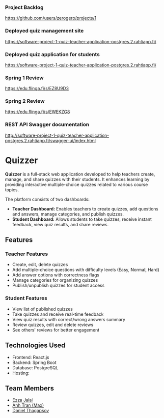 ### Project Backlog
https://github.com/users/zerogero/projects/1

### Deployed quiz management site
https://software-project-1-quiz-teacher-application-postgres.2.rahtiapp.fi/

### Deployed quiz application for students
https://software-project-1-quiz-teacher-application-postgres.2.rahtiapp.fi/

### Spring 1 Review
https://edu.flinga.fi/s/EZ8U9D3

### Spring 2 Review
https://edu.flinga.fi/s/EWEKZG8

### REST API Swagger documentation
http://software-project-1-quiz-teacher-application-postgres.2.rahtiapp.fi/swagger-ui/index.html

# Quizzer

**Quizzer** is a full-stack web application developed to help teachers create, manage, and share quizzes with their students. It enhances learning by providing interactive multiple-choice quizzes related to various course topics.

The platform consists of two dashboards:
- **Teacher Dashboard:** Enables teachers to create quizzes, add questions and answers, manage categories, and publish quizzes.
- **Student Dashboard:** Allows students to take quizzes, receive instant feedback, view quiz results, and share reviews.

## Features

### Teacher Features
- Create, edit, delete quizzes
- Add multiple-choice questions with difficulty levels (Easy, Normal, Hard)
- Add answer options with correctness flags
- Manage categories for organizing quizzes
- Publish/unpublish quizzes for student access

### Student Features
- View list of published quizzes
- Take quizzes and receive real-time feedback
- View quiz results with correct/wrong answers summary
- Review quizzes, edit and delete reviews
- See others' reviews for better engagement

## Technologies Used
- Frontend: React.js
- Backend: Spring Boot
- Database: PostgreSQL
- Hosting: 

## Team Members
- [Ezza Jalal](https://github.com/EzzaJalal)
- [Anh Tran (Max)](https://github.com/Max-AnhTran)
- [Daniel Thagapsov](https://github.com/zerogero)

